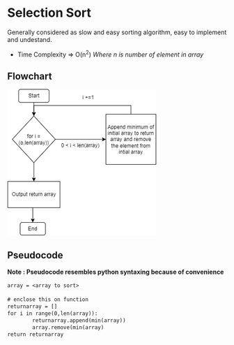 # Selection Sort

Generally considered as slow and easy sorting algorithm, easy to implement and undestand.

* Time Complexity => O(n<sup>2</sup>) *Where n is number of element in array*

## Flowchart
<!-- picture here -->
![flowchart](https://github.com/saksham-ghimire/software-architectures/blob/main/algorithms/selection-sort/SelectionSort.png)
## Pseudocode
**Note : Pseudocode resembles python syntaxing because of convenience**
```
array = <array to sort>

# enclose this on function
returnarray = []
for i in range(0,len(array)):
		returnarray.append(min(array))
		array.remove(min(array)
return returnarray
```
